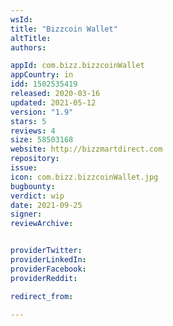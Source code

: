```yaml
---
wsId: 
title: "Bizzcoin Wallet"
altTitle: 
authors:

appId: com.bizz.bizzcoinWallet
appCountry: in
idd: 1502535419
released: 2020-03-16
updated: 2021-05-12
version: "1.9"
stars: 5
reviews: 4
size: 58503168
website: http://bizzmartdirect.com
repository: 
issue: 
icon: com.bizz.bizzcoinWallet.jpg
bugbounty: 
verdict: wip
date: 2021-09-25
signer: 
reviewArchive:


providerTwitter: 
providerLinkedIn: 
providerFacebook: 
providerReddit: 

redirect_from:

---
```


